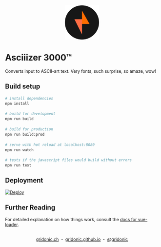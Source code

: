 <p align="center"><img src="https://github.com/gridonic/asciiizer/blob/master/misc/logo/ASCIIIZER-circle.png" alt="Asciiizer 3000™" width="112"></p>

# Asciiizer 3000™

Converts input to ASCII-art text. Very fonts, such surprise, so amaze, wow! 

## Build setup

``` bash
# install dependencies
npm install

# build for development
npm run build

# build for production
npm run build:prod

# serve with hot reload at localhost:8080
npm run watch

# tests if the javascript files would build without errors
npm run test
```

## Deployment

[![Deploy](https://www.herokucdn.com/deploy/button.svg)](https://heroku.com/deploy)

## Further Reading

For detailed explanation on how things work, consult the [docs for vue-loader](http://vuejs.github.io/vue-loader).

[webpack]: https://webpack.js.org/
[code-splitting]: https://webpack.js.org/guides/code-splitting/#on-demand-code-splitting
[Vue.js]: https://vuejs.org/
[asynchronous]: https://vuejs.org/v2/guide/components.html#Async-Components
[scoped css]: https://vue-loader.vuejs.org/en/features/scoped-css.html
[Babel]: https://babeljs.io/

##  
<p align="center">
  <a href="https://gridonic.ch">gridonic.ch</a> ・
  <a href="https://gridonic.github.io">gridonic.github.io</a> ・
  <a href="https://twitter.com/gridonic">@gridonic</a>
</p>
